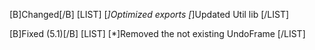 [B]Changed[/B]
[LIST]
[*]Optimized exports
[*]Updated Util lib
[/LIST]

[B]Fixed (5.1)[/B]
[LIST]
[*]Removed the not existing UndoFrame
[/LIST]